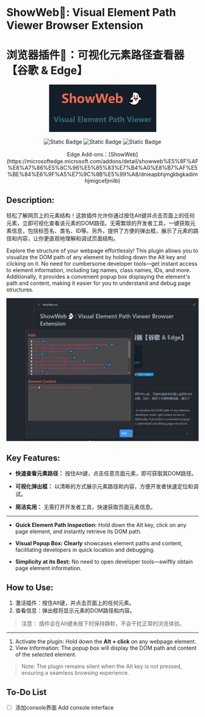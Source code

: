 # ShowWeb👻: Visual Element Path Viewer Browser Extension
# 浏览器插件👻：可视化元素路径查看器【谷歌 & Edge】
<p align="center"><img src="images/show.png"></p>
<p align="center">
    <img alt="Static Badge" src="https://img.shields.io/badge/Node.js-v18.17.1-orange">
    <img alt="Static Badge" src="https://img.shields.io/badge/Chrome-v119.0.6045.160-lightgreen">
    <img alt="Static Badge" src="https://img.shields.io/badge/Edge-v121.0.2220.3-blue">
</p>
<p align="center">
Edge Add-ons：[ShowWeb](https://microsoftedge.microsoft.com/addons/detail/showweb%E5%8F%AF%E8%A7%86%E5%8C%96%E5%85%83%E7%B4%A0%E8%B7%AF%E5%BE%84%E6%9F%A5%E7%9C%8B%E5%99%A8/dnieapbhjmgkbgkadimhjmigcefjmilb)
</p>

## Description:
轻松了解网页上的元素结构！这款插件允许你通过按住Alt键并点击页面上的任何元素，立即可视化查看该元素的DOM路径。无需繁琐的开发者工具，一键获取元素信息，包括标签名、类名、ID等。另外，提供了方便的弹出框，展示了元素的路径和内容，让你更直观地理解和调试页面结构。

Explore the structure of your webpage effortlessly! This plugin allows you to visualize the DOM path of any element by holding down the Alt key and clicking on it. No need for cumbersome developer tools—get instant access to element information, including tag names, class names, IDs, and more. Additionally, it provides a convenient popup box displaying the element's path and content, making it easier for you to understand and debug page structures.

<img src="images/description_sw.png">

## Key Features:
- **快速查看元素路径：** 按住Alt键，点击任意页面元素，即可获取其DOM路径。

- **可视化弹出框：** 以清晰的方式展示元素路径和内容，方便开发者快速定位和调试。

- **简洁实用：** 无需打开开发者工具，快速获取页面元素信息。

---

- **Quick Element Path Inspection:** Hold down the Alt key, click on any page element, and instantly retrieve its DOM path.

- **Visual Popup Box: Clearly** showcases element paths and content, facilitating developers in quick location and debugging.

- **Simplicity at its Best:** No need to open developer tools—swiftly obtain page element information.

## How to Use:
1. 激活插件：按住Alt键，并点击页面上的任何元素。
2. 查看信息：弹出框将显示元素的DOM路径和内容。

>注意： 插件会在Alt键未按下时保持静默，不会干扰正常的浏览体验。
---
1. Activate the plugin: Hold down the **Alt + click** on any webpage element.
2. View Information: The popup box will display the DOM path and content of the selected element.


>Note: The plugin remains silent when the Alt key is not pressed, ensuring a seamless browsing experience.

## To-Do List
- [ ]  添加console界面 Add console interface


